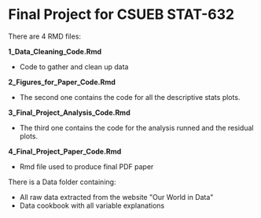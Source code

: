 # Final Project for CSUEB STAT-632

There are 4 RMD files:

**1_Data_Cleaning_Code.Rmd**
- Code to gather and clean up data

**2_Figures_for_Paper_Code.Rmd**
- The second one contains the code for all the descriptive stats plots.

**3_Final_Project_Analysis_Code.Rmd**
- The third one contains the code for the analysis runned and the residual plots.

**4_Final_Project_Paper_Code.Rmd**
- Rmd file used to produce final PDF paper

There is a Data folder containing:

- All raw data extracted from the website "Our World in Data"
- Data cookbook with all variable explanations
